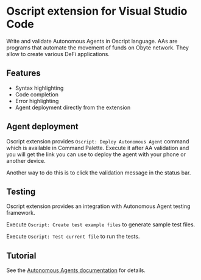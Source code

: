 # Oscript extension for Visual Studio Code

Write and validate Autonomous Agents in Oscript language. AAs are programs that automate the movement of funds on Obyte network. They allow to create various DeFi applications.

## Features
* Syntax highlighting
* Code completion
* Error highlighting
* Agent deployment directly from the extension

## Agent deployment
Oscript extension provides `Oscript: Deploy Autonomous Agent` command which is available in Command Palette.
Execute it after AA validation and you will get the link you can use to deploy the agent with your phone or another device.

Another way to do this is to click the validation message in the status bar.

## Testing
Oscript extension provides an integration with Autonomous Agent testing framework.

Execute `Oscript: Create test example files` to generate sample test files.

Execute `Oscript: Test current file` to run the tests.

## Tutorial
See the [Autonomous Agents documentation](https://developer.obyte.org/autonomous-agents) for details.
